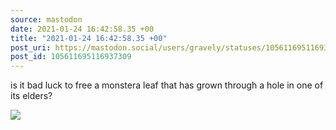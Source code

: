```yaml
---
source: mastodon
date: 2021-01-24 16:42:58.35 +00
title: "2021-01-24 16:42:58.35 +00"
post_uri: https://mastodon.social/users/gravely/statuses/105611695116937309
post_id: 105611695116937309
---
```

is it bad luck to free a monstera leaf that has grown through a hole in one of its elders?


![](/images/105611695072010588.jpg)


